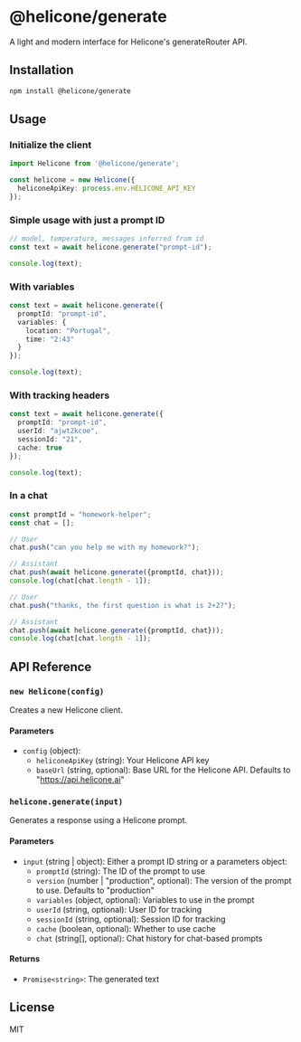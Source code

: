 # @helicone/generate

A light and modern interface for Helicone's generateRouter API.

## Installation

```bash
npm install @helicone/generate
```

## Usage

### Initialize the client

```typescript
import Helicone from '@helicone/generate';

const helicone = new Helicone({
  heliconeApiKey: process.env.HELICONE_API_KEY
});
```

### Simple usage with just a prompt ID

```typescript
// model, temperature, messages inferred from id
const text = await helicone.generate("prompt-id");

console.log(text);
```

### With variables

```typescript
const text = await helicone.generate({
  promptId: "prompt-id",
  variables: {
    location: "Portugal",
    time: "2:43"
  }
});

console.log(text);
```

### With tracking headers

```typescript
const text = await helicone.generate({
  promptId: "prompt-id",
  userId: "ajwt2kcoe",
  sessionId: "21",
  cache: true
});

console.log(text);
```

### In a chat

```typescript
const promptId = "homework-helper";
const chat = [];

// User
chat.push("can you help me with my homework?");

// Assistant
chat.push(await helicone.generate({promptId, chat}));
console.log(chat[chat.length - 1]);

// User
chat.push("thanks, the first question is what is 2+2?");

// Assistant
chat.push(await helicone.generate({promptId, chat}));
console.log(chat[chat.length - 1]);
```

## API Reference

### `new Helicone(config)`

Creates a new Helicone client.

#### Parameters

- `config` (object):
  - `heliconeApiKey` (string): Your Helicone API key
  - `baseUrl` (string, optional): Base URL for the Helicone API. Defaults to "https://api.helicone.ai"

### `helicone.generate(input)`

Generates a response using a Helicone prompt.

#### Parameters

- `input` (string | object): Either a prompt ID string or a parameters object:
  - `promptId` (string): The ID of the prompt to use
  - `version` (number | "production", optional): The version of the prompt to use. Defaults to "production"
  - `variables` (object, optional): Variables to use in the prompt
  - `userId` (string, optional): User ID for tracking
  - `sessionId` (string, optional): Session ID for tracking
  - `cache` (boolean, optional): Whether to use cache
  - `chat` (string[], optional): Chat history for chat-based prompts

#### Returns

- `Promise<string>`: The generated text

## License

MIT
 
